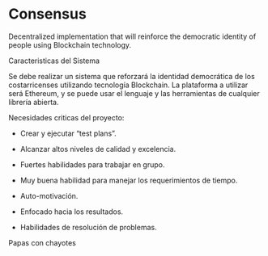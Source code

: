 # Consensus
Decentralized implementation that will reinforce the democratic identity of people using Blockchain technology.

Caracteristicas del Sistema

Se debe realizar un sistema que reforzará la identidad democrática de los costarricenses utilizando tecnología Blockchain. 
La plataforma a utilizar será Ethereum, y se puede usar el lenguaje y las herramientas de cualquier librería abierta.

Necesidades criticas del proyecto:

- Crear y ejecutar “test plans”.

- Alcanzar altos niveles de calidad y excelencia.

- Fuertes habilidades para trabajar en grupo.

- Muy buena habilidad para manejar los requerimientos de tiempo.

- Auto-motivación.

- Enfocado hacia los resultados.

- Habilidades de resolución de problemas.

Papas con chayotes

